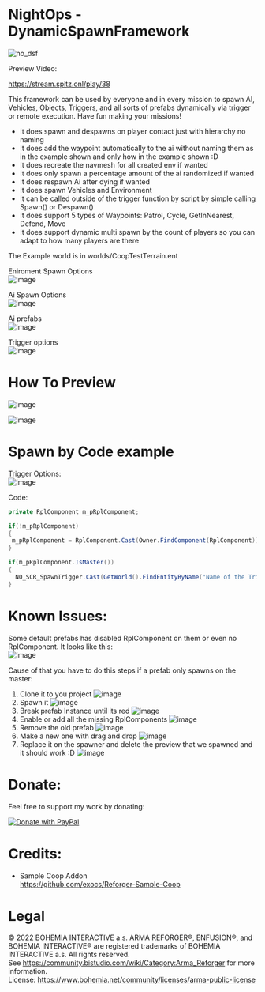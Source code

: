 NightOps - DynamicSpawnFramework
=======
![no_dsf](https://user-images.githubusercontent.com/69326203/172024097-b7be9bd0-f399-4eb4-a465-b5e73e4d6b57.png)

Preview Video:

https://stream.spitz.onl/play/38

This framework can be used by everyone and in every mission to spawn AI, Vehicles, Objects, Triggers, and all sorts of prefabs dynamically via trigger or remote execution. Have fun making your missions!

 - It does spawn and despawns on player contact just with hierarchy no naming
 - It does add the waypoint automatically to the ai without naming them as in the example shown and only how in the example shown :D
 - It does recreate the navmesh for all created env if wanted
 - It does only spawn a percentage amount of the ai randomized if wanted
 - It does respawn Ai after dying if wanted
 - It does spawn Vehicles and Environment
 - It can be called outside of the trigger function by script by simple calling Spawn() or Despawn()
 - It does support 5 types of Waypoints: Patrol, Cycle, GetInNearest, Defend, Move
 - It does support dynamic multi spawn by the count of players so you can adapt to how many players are there

The Example world is in worlds/CoopTestTerrain.ent

Eniroment Spawn Options  
![image](./Art/172024630-552f385d-93fb-47ff-8a88-0b69dbe799a3.png?raw=true)

Ai Spawn Options  
![image](./Art/172024757-31f2a636-f181-46c3-8432-7a01d6dbd980.png?raw=true)

Ai prefabs  
![image](./Art/172024648-5f37f46e-647d-4326-a623-63e10e5be250.png?raw=true)

Trigger options  
![image](./Art/172024696-587c4b99-aa31-4c3d-9f19-e6493bd4473e.png?raw=true)




How To Preview
===

![image](./Art/FirstStepPreview.png?raw=true)

![image](./Art/SecondStepPreview.png?raw=true)

Spawn by Code example
===

Trigger Options:  
![image](./Art/172024798-924e851e-cb79-47dc-a8ff-78aa4244efbb.png?raw=true)

Code:  
```C#
private RplComponent m_pRplComponent;

if(!m_pRplComponent)
{
 m_pRplComponent = RplComponent.Cast(Owner.FindComponent(RplComponent));
}

if(m_pRplComponent.IsMaster())
{
  NO_SCR_SpawnTrigger.Cast(GetWorld().FindEntityByName("Name of the Trigger")).Spawn();
}
```


Known Issues:
=====
Some default prefabs has disabled RplComponent on them or even no RplComponent. It looks like this:  
![image](./Art/RplDisabled.png?raw=true)

Cause of that you have to do this steps if a prefab only spawns on the master:  
1. Clone it to you project
![image](./Art/RplFirst.png?raw=true)
2. Spawn it
![image](./Art/RplSecond.png?raw=true)
3. Break prefab Instance until its red
![image](./Art/BreakPrefab.png?raw=true)
4. Enable or add all the missing RplComponents
![image](./Art/RplThird.png?raw=true)
5. Remove the old prefab
![image](./Art/RplDel.png?raw=true)
5. Make a new one with drag and drop
![image](./Art/DragAndDrop.png?raw=true)
6. Replace it on the spawner and delete the preview that we spawned and it should work :D
![image](./Art/Replace.png?raw=true)


Donate:
=======
Feel free to support my work by donating:  

<a href="https://www.paypal.com/donate?hosted_button_id=JYNFKYARZ7DT4">
<img src="https://www.paypalobjects.com/en_US/CH/i/btn/btn_donateCC_LG.gif" alt="Donate with PayPal" />
</a>   


Credits:
=======
* Sample Coop Addon  
https://github.com/exocs/Reforger-Sample-Coop



Legal
=======
© 2022 BOHEMIA INTERACTIVE a.s. ARMA REFORGER®, ENFUSION®, and BOHEMIA INTERACTIVE® are registered trademarks of BOHEMIA INTERACTIVE a.s. All rights reserved.  
See https://community.bistudio.com/wiki/Category:Arma_Reforger for more information.  
License: https://www.bohemia.net/community/licenses/arma-public-license
